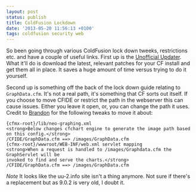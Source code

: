 ```yaml
---
layout: post
status: publish
title: ColdFusion Lockdown
date: '2013-05-20 11:56:13 +0100'
tags: coldfusion security web
---
```

So been going through various ColdFusion lock down tweeks, restrictions etc. and have a couple of useful links.
First up is the [Unofficial Updater](http://www.uu-2.info/). What it'll do is download the latest, relevant patches for your CF install and get them all in place. It saves a huge amount of time versus trying to do it yourself.

Second up is something off the back of the lock down guide relating to `GraphData.cfm`. It's not a real path, it's something that CF sorts out itself. If you choose to move CFIDE or restrict the path in the webserver this can cause issues. Either you leave it open, or, you can change the path it uses.
Credit to [Brandon](http://www.bpurcell.org/blog/index.cfm?entry=998&amp;mode=entry) for the following tweaks to move it about:

```
{cfmx-root}/lib/neo-graphing.xml
<strong>Below changes cfchart engine to generate the image path based on this config.</strong>
/CFIDE/GraphData.cfm ==> /images/GraphData.cfm
{cfmx-root}/wwwroot/WEB-INF/web.xml servlet mapping
<strong>When a request is handled to /images/Graphdata.cfm the GraphServlet will be
invoked to find and serve the charts.</strong>
/CFIDE/GraphData.cfm ==> /images/GraphData.cfm
```

*Note* It looks like the uu-2.info site isn't a thing anymore. Not sure if there's a replacement but as 9.0.2 is very old, I doubt it.
